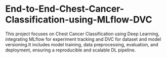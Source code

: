 # End-to-End-Chest-Cancer-Classification-using-MLflow-DVC
This project focuses on Chest Cancer Classification using Deep Learning, integrating MLflow for experiment tracking and DVC for dataset and model versioning.It includes model training, data preprocessing, evaluation, and deployment, ensuring a reproducible and scalable DL pipeline.
